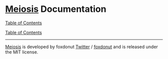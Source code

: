 # [Meiosis](https://meiosis.js.org) Documentation

[Table of Contents](toc.html)


[Table of Contents](toc.html)

-----

[Meiosis](https://meiosis.js.org) is developed by foxdonut [Twitter](http://twitter.com/foxdonut00) /
[foxdonut](https://github.com/foxdonut) and is released under the MIT license.
